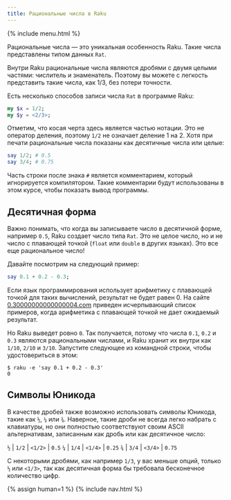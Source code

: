 ```yaml
---
title: Рациональные числа в Raku
---
```


{% include menu.html %}

Рациональные числа — это уникальная особенность Raku. Такие числа представлены
типом данных `Rat`.

Внутри Raku рациональные числа являются дробями с двумя целыми частями:
числитель и знаменатель. Поэтому вы можете с легкость представить такие числа,
как 1/3, без потери точности.

Есть несколько способов записи числа `Rat` в программе Raku:

```raku
my $x = 1/2;
my $y = <2/3>;
```

Отметим, что косая черта здесь является частью нотации. Это не оператор деления,
поэтому `1/2` не означает деление 1 на 2. Хотя при печати рациональные числа
показаны как десятичные числа или целые:

```raku
say 1/2; # 0.5
say 3/4; # 0.75
```

Часть строки после знака `#` является комментарием, который игнорируется
компилятором. Такие комментарии будут использованы в этом курсе, чтобы показать
вывод программы.

## Десятичная форма

Важно понимать, что когда вы записываете число в десятичной форме, например
`0.5`, Raku создает число типа `Rat`. Это не целое число, но и не число с
плавающей точкой (`float` или `double` в других языках). Это все еще
рациональное число!

Давайте посмотрим на следующий пример:

```raku
say 0.1 + 0.2 - 0.3;
```

Если язык программирования использует арифметику с плавающей точкой для таких
вычислений, результат не будет равен 0. На сайте
[0.30000000000000004.com](https://0.30000000000000004.com) приведен
исчерпывающий список примеров, когда арифметика с плавающей точкой не дает
ожидаемый результат.

Но Raku выведет ровно `0`. Так получается, потому что числа `0.1`, `0.2` и `0.3`
являются рациональными числами, и Raku хранит их внутри как `1/10`, `2/10` и
`3/10`. Запустите следующее из командной строки, чтобы удостовериться в этом:

```console
$ raku -e 'say 0.1 + 0.2 - 0.3'
0
```

## Символы Юникода

В качестве дробей также возможно использовать символы Юникода, такие как `½`,
`¼` или `¾`. Наверное, такие дроби не всегда легко набрать с клавиатуры, но они
полностью соответствуют своим ASCII альтернативам, записанным как дробь или как
десятичное число:

`½` | `1/2` | `<1/2>` | `0.5`
`¼` | `1/4` | `<1/4>` | `0.25`
`¾` | `3/4` | `<3/4>` | `0.75`

С некоторыми дробями, как например `1/3`, у вас меньше опций, только `⅓` или
`<1/3>`, так как десятичная форма бы требовала бесконечное количество цифр.

{% assign human=1 %}
{% include nav.html %}
